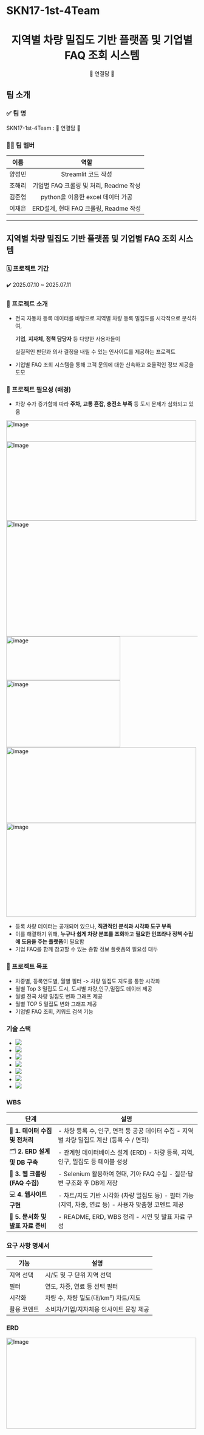 # SKN17-1st-4Team
<div align="center">
  <h1>지역별 차량 밀집도 기반 플랫폼 및 기업별 FAQ 조회 시스템</h1>
  <p>🔗 연결담 🔗</p>
</div>

## 팀 소개
### ✅ 팀 명
SKN17-1st-4Team : 🔗 연결담 🔗
### 🧑‍💻 팀 멤버
| 이름    | 역할        | 
|:-----------:|:---------------:|
| 양정민      | Streamlit 코드 작성           | 
| 조해리      | 기업별 FAQ 크롤링 및 처리, Readme 작성|
| 김준협      | python을 이용한 excel 데이터 가공  |
| 이재은      | ERD설계, 현대 FAQ 크롤링, Readme 작성|
---
## 지역별 차량 밀집도 기반 플랫폼 및 기업별 FAQ 조회 시스템
### 🗓️ 프로젝트 기간
✔️ 2025.07.10 ~ 2025.07.11
### 📖 프로젝트 소개

- 전국 자동차 등록 데이터를 바탕으로 지역별 차량 등록 밀집도를 시각적으로 분석하여,

   **기업**, **지자체**, **정책 담당자** 등 다양한 사용자들이 

  실질적인 판단과 의사 결정을 내릴 수 있는 인사이트를 제공하는 프로젝트

- 기업별 FAQ 조회 시스템을 통해 고객 문의에 대한 신속하고
  효율적인 정보 제공을 도모

### 📌 프로젝트 필요성 (배경)

- 차량 수가 증가함에 따라 **주차, 교통 혼잡, 충전소 부족** 등 도시 문제가 심화되고 있음
  
<img width="500" height="55" alt="Image" src="https://github.com/user-attachments/assets/23d78fdf-c3d1-4d26-8d5e-f3ab83dc43b2" /> 

<img width="500" height="208" alt="Image" src="https://github.com/user-attachments/assets/dfd5f351-cc7c-48cf-a74e-bd81009da082" />

<img width="550" height="305" alt="Image" src="https://github.com/user-attachments/assets/b60b4d04-292f-44ad-9ea5-a8c64e4ed2c3" />


<img width="300" height="115" alt="image" src="https://github.com/user-attachments/assets/e2c17f8d-f35e-480b-b78e-6e556ccbd23a" />


<img width="300" height="176" alt="image" src="https://github.com/user-attachments/assets/2119fa14-c58a-44fd-bfc8-bc5ab723be29" />

<img width="500" height="199" alt="image" src="https://github.com/user-attachments/assets/c8b3526d-ead8-4e7d-baec-91799f85f825" />

<img width="500" height="247" alt="image" src="https://github.com/user-attachments/assets/cb86268f-2d5c-46d1-8e01-ae7279bdfbb6" />




- 등록 차량 데이터는 공개되어 있으나, **직관적인 분석과 시각화 도구 부족**
- 이를 해결하기 위해, **누구나 쉽게 차량 분포를 조회**하고 **필요한 인프라나 정책 수립에 도움을 주는 플랫폼**이 필요함
- 기업 FAQ를 함께 참고할 수 있는 종합 정보 플랫폼의 필요성 대두
    

### 🎯 프로젝트 목표
  
- 차종별, 등록연도별, 월별 필터 -> 차량 밀집도 지도를 통한 시각화
- 월별 Top 3 밀집도 도시, 도시별 차량,인구,밀집도 데이터 제공
- 월별 전국 차량 밀집도 변화 그래프 제공
- 월별 TOP 5 밀집도 변화 그래프 제공
- 기업별 FAQ 조회, 키워드 검색 기능

### 기술 스택
- <img src="https://img.shields.io/badge/Python-3776AB?style=plastic&logo=Python&logoColor=white">
- <img src="https://img.shields.io/badge/MySQL-4479A1?style=plastic&logo=MySQL&logoColor=white">
- <img src="https://img.shields.io/badge/pandas-150458?style=plastic&logo=pandas&logoColor=white">
- <img src="https://img.shields.io/badge/streamlit-FF4B4B?style=plastic&logo=streamlit&logoColor=white">
- <img src="https://img.shields.io/badge/git-F05032?style=plastic&logo=git&logoColor=white">
- <img src="https://img.shields.io/badge/github-181717?style=plastic&logo=github&logoColor=white">
- <img src="https://img.shields.io/badge/selenium-43B02A?style=plastic&logo=selenium&logoColor=white">

### WBS
| 단계 | 설명 |
| --- | --- |
| 🧩 **1. 데이터 수집 및 전처리** | - 차량 등록 수, 인구, 면적 등 공공 데이터 수집                     - 지역별 차량 밀집도 계산 (등록 수 / 면적) |
| 🗂️ **2. ERD 설계 및 DB 구축** | - 관계형 데이터베이스 설계 (ERD)                                          - 차량 등록, 지역, 인구, 밀집도 등 테이블 생성 |
| 🤖 **3. 웹 크롤링 (FAQ 수집)** | - Selenium 활용하여 현대, 기아 FAQ 수집                             - 질문·답변 구조화 후 DB에 저장 |
| 💻 **4. 웹사이트 구현** | - 차트/지도 기반 시각화 (차량 밀집도 등)                             - 필터 기능 (지역, 차종, 연료 등)                                             - 사용자 맞춤형 코멘트 제공 |
| 📄 **5. 문서화 및 발표 자료 준비** | - README, ERD, WBS 정리                                                    - 시연 및 발표 자료 구성 |

### 요구 사항 명세서

| 기능 | 설명 |
| --- | --- |
| 지역 선택 | 시/도 및 구 단위 지역 선택 |
| 필터 | 연도, 차종, 연료 등 선택 필터 |
| 시각화 | 차량 수, 차량 밀도(대/km²) 차트/지도 |
| 활용 코멘트 | 소비자/기업/지자체용 인사이트 문장 제공 |

### ERD

<img width="500" height="239" alt="Image" src="https://github.com/user-attachments/assets/a07440b5-0512-4731-b00a-2edc019446d2" />
